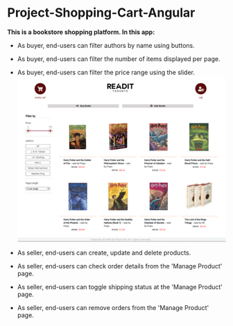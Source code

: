 # Project-Shopping-Cart-Angular
**This is a bookstore shopping platform. In this app:**
* As buyer, end-users can filter authors by name using buttons.
* As buyer, end-users can filter the number of items displayed per page.
* As buyer, end-users can filter the price range using the slider.
![main_page](./screenShot_main.PNG?raw=true)



* As seller, end-users can create, update and delete products.
* As seller, end-users can check order details from the 'Manage Product' page.
* As seller, end-users can toggle shipping status at the 'Manage Product' page.
* As seller, end-users can remove orders from the 'Manage Product' page.
 


